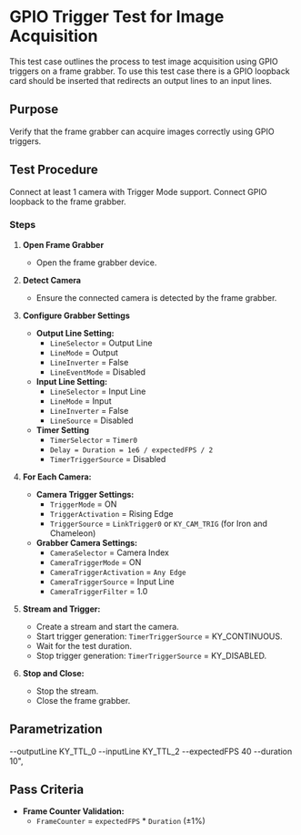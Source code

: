 # GPIO Trigger Test for Image Acquisition
This test case outlines the process to test image acquisition using GPIO triggers on a frame grabber. To use this test case there is a GPIO loopback card should be inserted that redirects an output lines to an input lines.

## Purpose
Verify that the frame grabber can acquire images correctly using GPIO triggers.

## Test Procedure

Connect at least 1 camera with Trigger Mode support.
Connect GPIO loopback to the frame grabber.

### Steps

1. **Open Frame Grabber**
   - Open the frame grabber device.

2. **Detect Camera**
   - Ensure the connected camera is detected by the frame grabber.

3. **Configure Grabber Settings**
   - **Output Line Setting:**
     - `LineSelector` = Output Line  
     - `LineMode` = Output  
     - `LineInverter` = False  
     - `LineEventMode` = Disabled  
   - **Input Line Setting:**
     - `LineSelector` = Input Line  
     - `LineMode` = Input  
     - `LineInverter` = False  
     - `LineSource` = Disabled  
   - **Timer Setting**
     - `TimerSelector` = `Timer0`
	 - `Delay = Duration = 1e6 / expectedFPS / 2`  
	 - `TimerTriggerSource` = Disabled  

4. **For Each Camera:**
   - **Camera Trigger Settings:**
     - `TriggerMode` = ON  
     - `TriggerActivation` = Rising Edge  
     - `TriggerSource` = `LinkTrigger0` or `KY_CAM_TRIG` (for Iron and Chameleon)  
   - **Grabber Camera Settings:**
     - `CameraSelector` = Camera Index  
     - `CameraTriggerMode` = ON
     - `CameraTriggerActivation` = `Any Edge`
     - `CameraTriggerSource` = Input Line  
     - `CameraTriggerFilter` = 1.0  

6. **Stream and Trigger:**
   - Create a stream and start the camera.  
   - Start trigger generation: `TimerTriggerSource` = KY_CONTINUOUS.  
   - Wait for the test duration.  
   - Stop trigger generation: `TimerTriggerSource` = KY_DISABLED.  

7. **Stop and Close:**
   - Stop the stream.  
   - Close the frame grabber.

## Parametrization

--outputLine KY_TTL_0 --inputLine KY_TTL_2 --expectedFPS 40 --duration 10",

## Pass Criteria

- **Frame Counter Validation:**  
  - `FrameCounter` = `expectedFPS` * `Duration` (±1%)
